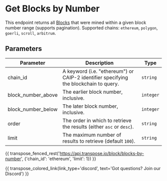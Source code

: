 # Get Blocks by Number

This endpoint returns all [Blocks](../models/block_model.md) that were mined within a given block number range (supports pagination). Supported chains: `ethereum`, `polygon`, `goerli`, `scroll`, `arbitrum`.

## Parameters
| Parameter | Description | Type |
| -------- | ---------- | --- |
| chain_id | A keyword (i.e. "ethereum") or CAIP-2 identifier specifying the blockchain to query. | `string` |
| block_number_above | The earlier block number, inclusive. | `integer` |
| block_number_below | The later block number, inclusive. | `integer` |
| order | The order in which to retrieve the results (either `asc` or `desc`). | `string` |
| limit | The maximum number of results to retrieve (default `100`). | `string` |

{{ transpose_fenced_rest('https://api.transpose.io/block/blocks-by-number', {'chain_id': 'ethereum', 'limit': 1}) }}

{{ transpose_colored_link(link_type='discord', text='Got questions?  Join our Discord') }}
